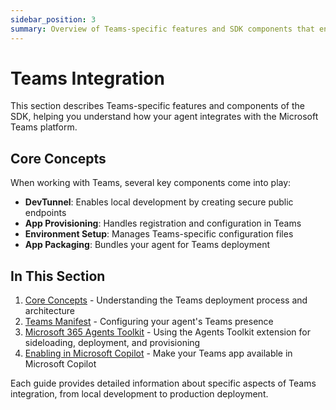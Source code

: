 ```yaml
---
sidebar_position: 3
summary: Overview of Teams-specific features and SDK components that enable agent integration with the Microsoft Teams platform.
---
```


# Teams Integration

This section describes Teams-specific features and components of the SDK, helping you understand how your agent integrates with the Microsoft Teams platform.

## Core Concepts

When working with Teams, several key components come into play:

- **DevTunnel**: Enables local development by creating secure public endpoints
- **App Provisioning**: Handles registration and configuration in Teams
- **Environment Setup**: Manages Teams-specific configuration files
- **App Packaging**: Bundles your agent for Teams deployment

## In This Section

1. [Core Concepts](core-concepts) - Understanding the Teams deployment process and architecture
2. [Teams Manifest](deployment/manifest) - Configuring your agent's Teams presence
3. [Microsoft 365 Agents Toolkit](agents-toolkit.md) - Using the Agents Toolkit extension for sideloading, deployment, and provisioning
4. [Enabling in Microsoft Copilot](enabling-in-copilot.md) - Make your Teams app available in Microsoft Copilot

Each guide provides detailed information about specific aspects of Teams integration, from local development to production deployment.
